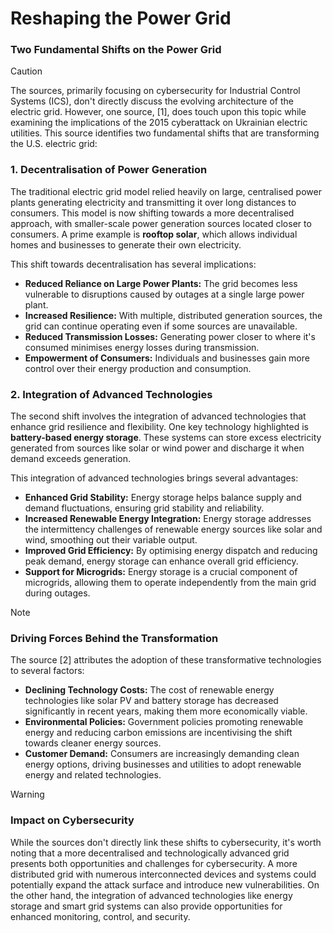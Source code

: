 # Reshaping the Power Grid

### Two Fundamental Shifts on the Power Grid

> [!CAUTION]
> The sources, primarily focusing on cybersecurity for Industrial Control Systems (ICS), don't directly discuss the evolving architecture of the electric grid. However, one source, \[1], does touch upon this topic while examining the implications of the 2015 cyberattack on Ukrainian electric utilities. This source identifies two fundamental shifts that are transforming the U.S. electric grid:

### 1. Decentralisation of Power Generation

The traditional electric grid model relied heavily on large, centralised power plants generating electricity and transmitting it over long distances to consumers. This model is now shifting towards a more decentralised approach, with smaller-scale power generation sources located closer to consumers. A prime example is **rooftop solar**, which allows individual homes and businesses to generate their own electricity.

This shift towards decentralisation has several implications:

- **Reduced Reliance on Large Power Plants:** The grid becomes less vulnerable to disruptions caused by outages at a single large power plant.
- **Increased Resilience:** With multiple, distributed generation sources, the grid can continue operating even if some sources are unavailable.
- **Reduced Transmission Losses:** Generating power closer to where it's consumed minimises energy losses during transmission.
- **Empowerment of Consumers:** Individuals and businesses gain more control over their energy production and consumption.

### 2. Integration of Advanced Technologies

The second shift involves the integration of advanced technologies that enhance grid resilience and flexibility. One key technology highlighted is **battery-based energy storage**. These systems can store excess electricity generated from sources like solar or wind power and discharge it when demand exceeds generation.

This integration of advanced technologies brings several advantages:

- **Enhanced Grid Stability:** Energy storage helps balance supply and demand fluctuations, ensuring grid stability and reliability.
- **Increased Renewable Energy Integration:** Energy storage addresses the intermittency challenges of renewable energy sources like solar and wind, smoothing out their variable output.
- **Improved Grid Efficiency:** By optimising energy dispatch and reducing peak demand, energy storage can enhance overall grid efficiency.
- **Support for Microgrids:** Energy storage is a crucial component of microgrids, allowing them to operate independently from the main grid during outages.

> [!NOTE]
> ### Driving Forces Behind the Transformation
> 
> The source \[2] attributes the adoption of these transformative technologies to several factors:
> 
> - **Declining Technology Costs:** The cost of renewable energy technologies like solar PV and battery storage has decreased significantly in recent years, making them more economically viable.
> - **Environmental Policies:** Government policies promoting renewable energy and reducing carbon emissions are incentivising the shift towards cleaner energy sources.
> - **Customer Demand:** Consumers are increasingly demanding clean energy options, driving businesses and utilities to adopt renewable energy and related technologies.

> [!WARNING]
> ### Impact on Cybersecurity
> 
> While the sources don't directly link these shifts to cybersecurity, it's worth noting that a more decentralised and technologically advanced grid presents both opportunities and challenges for cybersecurity. A more distributed grid with numerous interconnected devices and systems could potentially expand the attack surface and introduce new vulnerabilities. On the other hand, the integration of advanced technologies like energy storage and smart grid systems can also provide opportunities for enhanced monitoring, control, and security.
